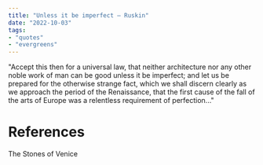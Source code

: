```yaml
---
title: "Unless it be imperfect — Ruskin"
date: "2022-10-03"
tags:
- "quotes"
- "evergreens"
---
```


"Accept this then for a universal law, that neither architecture nor any other noble work of man can be good unless it be imperfect; and let us be prepared for the otherwise strange fact, which we shall discern clearly as we approach the period of the Renaissance, that the first cause of the fall of the arts of Europe was a relentless requirement of perfection..."

# References

The Stones of Venice
